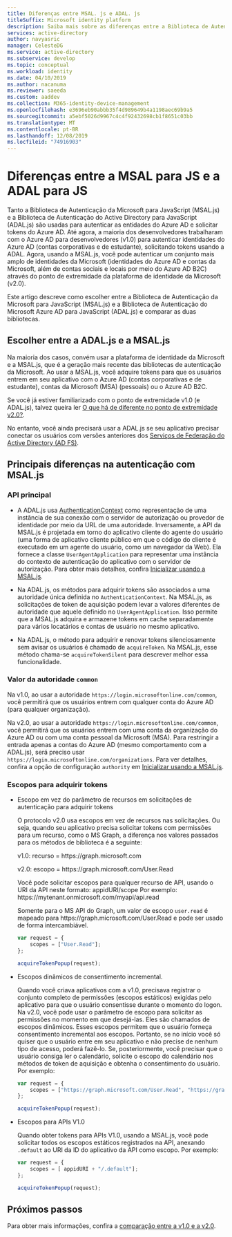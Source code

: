 ```yaml
---
title: Diferenças entre MSAL. js e ADAL. js
titleSuffix: Microsoft identity platform
description: Saiba mais sobre as diferenças entre a Biblioteca de Autenticação da Microsoft para JavaScript (MSAL.js) e a Biblioteca de Autenticação do Microsoft Azure AD para JavaScript (ADAL.js) e como escolher qual usar.
services: active-directory
author: navyasric
manager: CelesteDG
ms.service: active-directory
ms.subservice: develop
ms.topic: conceptual
ms.workload: identity
ms.date: 04/10/2019
ms.author: nacanuma
ms.reviewer: saeeda
ms.custom: aaddev
ms.collection: M365-identity-device-management
ms.openlocfilehash: e3696eb90abbb35f4d989649b4a1198aec69b9a5
ms.sourcegitcommit: a5ebf5026d9967c4c4f92432698cb1f8651c03bb
ms.translationtype: MT
ms.contentlocale: pt-BR
ms.lasthandoff: 12/08/2019
ms.locfileid: "74916903"
---
```

# <a name="differences-between-msal-js-and-adal-js"></a>Diferenças entre a MSAL para JS e a ADAL para JS

Tanto a Biblioteca de Autenticação da Microsoft para JavaScript (MSAL.js) e a Biblioteca de Autenticação do Active Directory para JavaScript (ADAL.js) são usadas para autenticar as entidades do Azure AD e solicitar tokens do Azure AD. Até agora, a maioria dos desenvolvedores trabalharam com o Azure AD para desenvolvedores (v1.0) para autenticar identidades do Azure AD (contas corporativas e de estudante), solicitando tokens usando a ADAL. Agora, usando a MSAL.js, você pode autenticar um conjunto mais amplo de identidades da Microsoft (identidades do Azure AD e contas da Microsoft, além de contas sociais e locais por meio do Azure AD B2C) através do ponto de extremidade da plataforma de identidade da Microsoft (v2.0).

Este artigo descreve como escolher entre a Biblioteca de Autenticação da Microsoft para JavaScript (MSAL.js) e a Biblioteca de Autenticação do Microsoft Azure AD para JavaScript (ADAL.js) e comparar as duas bibliotecas.

## <a name="choosing-between-adaljs-and-msaljs"></a>Escolher entre a ADAL.js e a MSAL.js

Na maioria dos casos, convém usar a plataforma de identidade da Microsoft e a MSAL.js, que é a geração mais recente das bibliotecas de autenticação da Microsoft. Ao usar a MSAL.js, você adquire tokens para que os usuários entrem em seu aplicativo com o Azure AD (contas corporativas e de estudante), contas da Microsoft (MSA) (pessoais) ou o Azure AD B2C.

Se você já estiver familiarizado com o ponto de extremidade v1.0 (e ADAL.js), talvez queira ler [O que há de diferente no ponto de extremidade v2.0?](active-directory-v2-compare.md).

No entanto, você ainda precisará usar a ADAL.js se seu aplicativo precisar conectar os usuários com versões anteriores dos [Serviços de Federação do Active Directory (AD FS)](/windows-server/identity/active-directory-federation-services).

## <a name="key-differences-in-authentication-with-msaljs"></a>Principais diferenças na autenticação com MSAL.js

### <a name="core-api"></a>API principal

* A ADAL.js usa [AuthenticationContext](https://github.com/AzureAD/azure-activedirectory-library-for-js/wiki/Config-authentication-context#authenticationcontext) como representação de uma instância de sua conexão com o servidor de autorização ou provedor de identidade por meio da URL de uma autoridade. Inversamente, a API da MSAL.js é projetada em torno do aplicativo cliente do agente do usuário (uma forma de aplicativo cliente público em que o código do cliente é executado em um agente do usuário, como um navegador da Web). Ela fornece a classe `UserAgentApplication` para representar uma instância do contexto de autenticação do aplicativo com o servidor de autorização. Para obter mais detalhes, confira [Inicializar usando a MSAL.js](msal-js-initializing-client-applications.md).

* Na ADAL.js, os métodos para adquirir tokens são associados a uma autoridade única definida no `AuthenticationContext`. Na MSAL.js, as solicitações de token de aquisição podem levar a valores diferentes de autoridade que aquele definido no `UserAgentApplication`. Isso permite que a MSAL.js adquira e armazene tokens em cache separadamente para vários locatários e contas de usuário no mesmo aplicativo.

* Na ADAL.js, o método para adquirir e renovar tokens silenciosamente sem avisar os usuários é chamado de `acquireToken`. Na MSAL.js, esse método chama-se `acquireTokenSilent` para descrever melhor essa funcionalidade.

### <a name="authority-value-common"></a>Valor da autoridade `common`

Na v1.0, ao usar a autoridade `https://login.microsoftonline.com/common`, você permitirá que os usuários entrem com qualquer conta do Azure AD (para qualquer organização).

Na v2.0, ao usar a autoridade `https://login.microsoftonline.com/common`, você permitirá que os usuários entrem com uma conta da organização do Azure AD ou com uma conta pessoal da Microsoft (MSA). Para restringir a entrada apenas a contas do Azure AD (mesmo comportamento com a ADAL.js), será preciso usar `https://login.microsoftonline.com/organizations`. Para ver detalhes, confira a opção de configuração `authority` em [Inicializar usando a MSAL.js](msal-js-initializing-client-applications.md).

### <a name="scopes-for-acquiring-tokens"></a>Escopos para adquirir tokens
* Escopo em vez do parâmetro de recursos em solicitações de autenticação para adquirir tokens

    O protocolo v2.0 usa escopos em vez de recursos nas solicitações. Ou seja, quando seu aplicativo precisa solicitar tokens com permissões para um recurso, como o MS Graph, a diferença nos valores passados para os métodos de biblioteca é a seguinte:

    v1.0: recurso = https\://graph.microsoft.com

    v2.0: escopo = https\://graph.microsoft.com/User.Read

    Você pode solicitar escopos para qualquer recurso de API, usando o URI da API neste formato: appidURI/scope Por exemplo: https:\//mytenant.onmicrosoft.com/myapi/api.read

    Somente para o MS API do Graph, um valor de escopo `user.read` é mapeado para https:\//graph.microsoft.com/User.Read e pode ser usado de forma intercambiável.

    ```javascript
    var request = {
        scopes = ["User.Read"];
    };

    acquireTokenPopup(request);   
    ```

* Escopos dinâmicos de consentimento incremental.

    Quando você criava aplicativos com a v1.0, precisava registrar o conjunto completo de permissões (escopos estáticos) exigidas pelo aplicativo para que o usuário consentisse durante o momento do logon. Na v2.0, você pode usar o parâmetro de escopo para solicitar as permissões no momento em que desejá-las. Eles são chamados de escopos dinâmicos. Esses escopos permitem que o usuário forneça consentimento incremental aos escopos. Portanto, se no início você só quiser que o usuário entre em seu aplicativo e não precise de nenhum tipo de acesso, poderá fazê-lo. Se, posteriormente, você precisar que o usuário consiga ler o calendário, solicite o escopo do calendário nos métodos de token de aquisição e obtenha o consentimento do usuário. Por exemplo:

    ```javascript
    var request = {
        scopes = ["https://graph.microsoft.com/User.Read", "https://graph.microsoft.com/Calendar.Read"];
    };

    acquireTokenPopup(request);   
    ```

* Escopos para APIs V1.0

    Quando obter tokens para APIs V1.0, usando a MSAL.js, você pode solicitar todos os escopos estáticos registrados na API, anexando `.default` ao URI da ID do aplicativo da API como escopo. Por exemplo:

    ```javascript
    var request = {
        scopes = [ appidURI + "/.default"];
    };

    acquireTokenPopup(request);
    ```

## <a name="next-steps"></a>Próximos passos
Para obter mais informações, confira a [comparação entre a v1.0 e a v2.0](active-directory-v2-compare.md).

